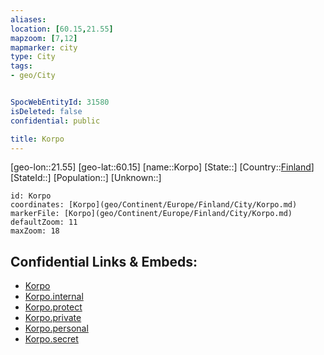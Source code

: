 ```yaml
---
aliases: 
location: [60.15,21.55]
mapzoom: [7,12] 
mapmarker: city 
type: City
tags:
- geo/City


SpocWebEntityId: 31580
isDeleted: false
confidential: public

title: Korpo
---
```

[geo-lon::21.55]
[geo-lat::60.15]
[name::Korpo]
[State::]
[Country::[Finland](geo/Continent/Europe/Finland.md)]
[StateId::]
[Population::]
[Unknown::]


```leaflet
id: Korpo
coordinates: [Korpo](geo/Continent/Europe/Finland/City/Korpo.md)
markerFile: [Korpo](geo/Continent/Europe/Finland/City/Korpo.md)
defaultZoom: 11 
maxZoom: 18
```


## Confidential Links & Embeds: 
- [Korpo](../../../../../../_public/geo/Continent/Europe/Finland/City/Korpo.md) 
- [Korpo.internal](../../../../../../_internal/geo/Continent/Europe/Finland/City/Korpo.internal.md) 
- [Korpo.protect](../../../../../../_protect/geo/Continent/Europe/Finland/City/Korpo.protect.md) 
- [Korpo.private](../../../../../../_private/geo/Continent/Europe/Finland/City/Korpo.private.md) 
- [Korpo.personal](../../../../../../_personal/geo/Continent/Europe/Finland/City/Korpo.personal.md) 
- [Korpo.secret](../../../../../../_secret/geo/Continent/Europe/Finland/City/Korpo.secret.md) 

